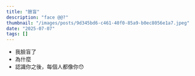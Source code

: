 ```yaml
---
title: "臉盲"
description: "face @@?"
thumbnail: "/images/posts/9d345bd6-c461-40f0-85a9-b0ec8056e1a7.jpeg"
date: "2025-07-07"
tags: []
---
```

- 我臉盲了
- 為什麼
- 認識你之後，每個人都像你😯
